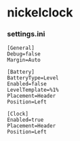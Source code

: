 # nickelclock
### settings.ini
```
[General]
Debug=false
Margin=Auto

[Battery]
BatteryType=Level
Enabled=false
LevelTemplate=%1%
Placement=Header
Position=Left

[Clock]
Enabled=true
Placement=Header
Position=Left
```
